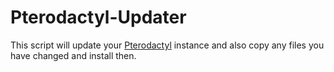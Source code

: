 # Pterodactyl-Updater
This script will update your [Pterodactyl](https://pterodactyl.io) instance and also copy any files you have changed and install then.